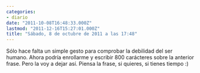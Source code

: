 ```yaml
---
categories:
- diario
date: "2011-10-08T16:48:33.000Z"
lastmod: "2011-12-16T15:27:01.000Z"
title: "Sábado, 8 de octubre de 2011 a las 17:48"
---
```


Sólo hace falta un simple gesto para comprobar la debilidad del ser humano. Ahora podrí­a enrollarme y escribir 800 carácteres sobre la anterior frase. Pero la voy a dejar así­. Piensa la frase, si quieres, si tienes tiempo :)